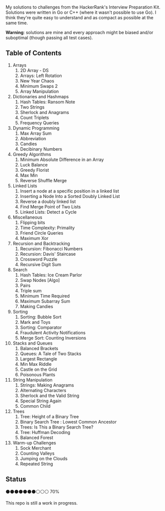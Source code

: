 My solutions to challenges from the HackerRank's Interview Preparation Kit.
Solutions were written in Go or C++ (where it wasn't possible to use Go).
I think they're quite easy to understand and as compact as possible at the same time.

**Warning**: solutions are mine and every approach might be biased and/or suboptimal (though passing all test cases).

## Table of Contents

1. Arrays
    1. 2D Array - DS
    2. Arrays: Left Rotation
    3. New Year Chaos
    4. Minimum Swaps 2
    5. Array Manipulation
2. Dictionaries and Hashmaps
    1. Hash Tables: Ransom Note
    2. Two Strings
    3. Sherlock and Anagrams
    4. Count Triplets
    5. Frequency Queries
3. Dynamic Programming
    1. Max Array Sum
    2. Abbreviation
    3. Candies
    4. Decibinary Numbers
4. Greedy Algorithms
    1. Minimum Absolute Difference in an Array
    2. Luck Balance
    3. Greedy Florist
    4. Max Min
    5. Reverse Shuffle Merge
5. Linked Lists
    1. Insert a node at a specific position in a linked list
    2. Inserting a Node Into a Sorted Doubly Linked List
    3. Reverse a doubly linked list
    4. Find Merge Point of Two Lists
    5. Linked Lists: Detect a Cycle
6. Miscellaneous
    1. Flipping bits
    2. Time Complexity: Primality
    3. Friend Circle Queries
    4. Maximum Xor
7. Recursion and Backtracking
    1. Recursion: Fibonacci Numbers
    2. Recursion: Davis' Staircase
    3. Crossword Puzzle
    4. Recursive Digit Sum
8. Search
    1. Hash Tables: Ice Cream Parlor
    2. Swap Nodes [Algo]
    3. Pairs
    4. Triple sum
    5. Minimum Time Required
    6. Maximum Subarray Sum
    7. Making Candies
9. Sorting
    1. Sorting: Bubble Sort
    2. Mark and Toys
    3. Sorting: Comparator
    4. Fraudulent Activity Notifications
    5. Merge Sort: Counting Inversions
10. Stacks and Queues
    1. Balanced Brackets
    2. Queues: A Tale of Two Stacks
    3. Largest Rectangle
    4. Min Max Riddle
    5. Castle on the Grid
    6. Poisonous Plants
11. String Manipulation
    1. Strings: Making Anagrams
    2. Alternating Characters
    3. Sherlock and the Valid String
    4. Special String Again
    5. Common Child
12. Trees
    1. Tree: Height of a Binary Tree
    2. Binary Search Tree : Lowest Common Ancestor
    3. Trees: Is This a Binary Search Tree?
    4. Tree: Huffman Decoding
    5. Balanced Forest
13. Warm-up Challenges
    1. Sock Merchant
    2. Counting Valleys
    3. Jumping on the Clouds
    4. Repeated String

## Status

⚫⚫⚫⚫⚫⚫⚫⚪⚪⚪ 70%

This repo is still a work in progress.
